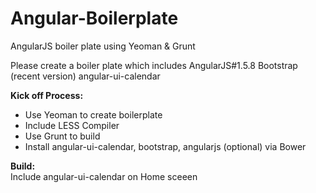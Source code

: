 # Angular-Boilerplate
AngularJS boiler plate using Yeoman &amp; Grunt

Please create a boiler plate which includes 
AngularJS#1.5.8
Bootstrap (recent version)
angular-ui-calendar

<strong>Kick off Process:</strong> <br/>
<ul>
<li>Use Yeoman to create boilerplate</li>
<li>Include LESS Compiler</li>
<li>Use Grunt to build</li>
<li>Install angular-ui-calendar, bootstrap, angularjs (optional) via Bower</li>
</ul>

<strong>Build:</strong><br/>
Include angular-ui-calendar on Home sceeen

